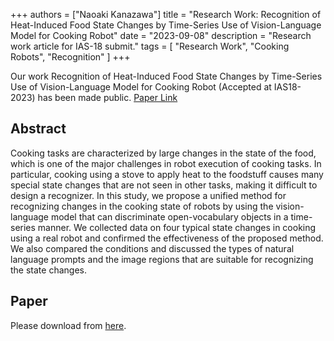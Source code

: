 +++
authors = ["Naoaki Kanazawa"]
title = "Research Work: Recognition of Heat-Induced Food State Changes by Time-Series Use of Vision-Language Model for Cooking Robot"
date = "2023-09-08"
description = "Research work article for IAS-18 submit."
tags = [
    "Research Work",
    "Cooking Robots",
    "Recognition"
]
+++

Our work Recognition of Heat-Induced Food State Changes by Time-Series Use of Vision-Language Model for Cooking Robot (Accepted at IAS18-2023) has been made public. [Paper Link](https://arxiv.org/abs/2309.01528 )


## Abstract
Cooking tasks are characterized by large changes in the state of the food, which is one of the major challenges in robot execution of cooking tasks. In particular, cooking using a stove to apply heat to the foodstuff causes many special state changes that are not seen in other tasks, making it difficult to design a recognizer. In this study, we propose a unified method for recognizing changes in the cooking state of robots by using the vision-language model that can discriminate open-vocabulary objects in a time-series manner. We collected data on four typical state changes in cooking using a real robot and confirmed the effectiveness of the proposed method. We also compared the conditions and discussed the types of natural language prompts and the image regions that are suitable for recognizing the state changes.


## Paper
Please download from [here](https://arxiv.org/abs/2309.01528 ).
